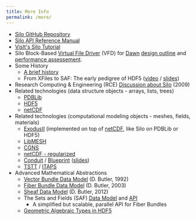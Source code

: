 ```yaml
---
title: More Info
permalink: /more/
---
```


* [Silo GitHub Repository](https://github.com/LLNL/Silo)
* [Silo API Reference Manual](https://silo.readthedocs.io/#major-sections-of-the-user-s-manual)
* [VisIt's Silo Tutorial](https://visit-sphinx-github-user-manual.readthedocs.io/en/develop/data_into_visit/SiloFormat.html#the-silo-file-format)
* Silo Block-Based [Virtual File Driver](https://docs.hdfgroup.org/hdf5/develop/_v_f_l.html) (VFD) for [Dawn](https://www.osti.gov/servlets/purl/971777/) [design outline](assets/llnl_pres_428015.pdf) and [performance assessement](assets/llnl_pres_428059.pdf).
* Some History
  * [A brief history](history.md)
  * From XFiles to SAF: The early pedigree of HDF5 ([video](https://youtu.be/0oCWg5UD6iE?si=IHPF1J3dmoujvFFw) / [slides](https://www.hdfgroup.org/wp-content/uploads/2023/08/hdf5_history_Mark_Miller.pdf))
* Research Computing & Engineering (RCE) [Discussion about Silo](assets/20RCE-silo.mp3) (2009)
* Related technologies (data structure objects - arrays, lists, trees)
  * [PDBLib](http://dx.doi.org/10.1063/1.4823180)
  * [HDF5](https://support.hdfgroup.org/documentation/hdf5/latest/)
  * [netCDF](https://www.unidata.ucar.edu/software/netcdf/)
* Related technologies (computational modeling objects - meshes, fields, materials)
  * [ExodusII](https://github.com/sandialabs/exodusii) (implemented on top of [netCDF](https://www.unidata.ucar.edu/software/netcdf/), like Silo on PDBLib or HDF5)
  * [LibMESH](https://libmesh.github.io)
  * [CGNS](http://cgns.github.io)
  * [netCDF - regularized](https://www.unidata.ucar.edu/software/netcdf/)
  * [Conduit](https://llnl-conduit.readthedocs.io/en/latest/) / [Blueprint](https://llnl-conduit.readthedocs.io/en/latest/blueprint_mesh.html) ([slides](https://www.ascent-dav.org/2019_04_24_doecfg_conduit_blueprint.pdf))
  * [TSTT](https://tstt-scidac.org) / [ITAPS](https://www.researchgate.net/publication/230957447_Interoperable_mesh_and_geometry_tools_for_advanced_petascale_simulations)
* Advanced Mathematical Abstractions
  * [Vector Bundle Data Model](https://www.sheafsystem.org/publications/Butler_Bryson_1992.pdf) (D. Butler, 1992)
  * [Fiber Bundle Data Model](https://www.researchgate.net/publication/236382996_A_Visualization_Model_Based_on_the_Mathematics_of_Fiber_Bundles) (D. Butler, 2003)
  * [Sheaf Data Model](https://www.sheafsystem.org/Publications/Sheaf_Data_Model_HPCDB_2012.pdf) (D. Butler, 2012)
  * The Sets and Fields (SAF) [Data Model](https://docs.google.com/viewer?url=https://raw.githubusercontent.com/markcmiller86/SAF/master/src/safapi/docs/miller001.pdf) and [API](https://sets-and-fields.readthedocs.io/en/latest/docs/safapi_refman.rest/index.html)
    * A simplified but scalable, parallel API for Fiber Bundles
  * [Geometric Algebraic Types in HDF5](http://sciviz.cct.lsu.edu/papers/2009/GraVisMa09.pdf)

